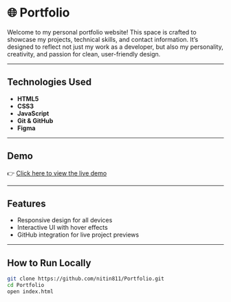 # 🌐 Portfolio

Welcome to my personal portfolio website! This space is crafted to showcase my projects, technical skills, and contact information. It’s designed to reflect not just my work as a developer, but also my personality, creativity, and passion for clean, user-friendly design.

---

##  Technologies Used

- **HTML5**
- **CSS3**
- **JavaScript**
- **Git & GitHub**
- **Figma**

---

##  Demo

👉 [Click here to view the live demo](https://nitintiwari.netlify.app)  

---

##  Features

- Responsive design for all devices  
- Interactive UI with hover effects     
- GitHub integration for live project previews

---

##  How to Run Locally

```bash
git clone https://github.com/nitin811/Portfolio.git
cd Portfolio
open index.html 
